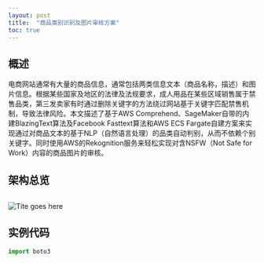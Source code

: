 ```yaml
---
layout: post
title:  "商品类别识别及图片审核方案"
toc: true
---
```




## 概述

电商网站通常有大量的商品信息，通常包括两类信息文本（商品名称，描述）和图片信息。根据某些国家及地区的法律及法规要求，成人用品在某些区域销售属于禁售品类，第三发卖家有时通过删除关键字的方法绕过网站基于关键字匹配禁售机制，导致法律风险。本文描述了基于AWS Comprehend、SageMaker自带的内建BlazingText算法及Facebook Fasttext算法和AWS ECS Fargate自建方案来实现通过对商品文本的基于NLP（自然语言处理）的品类自动判别，从而不依赖个别关键字。同时使用AWS的Rekognition服务来轻松实现对含NSFW（Not Safe for Work）内容的商品图片的审核。



## 架构总览

![]()

![Tite goes here](https://aws-demo-center.s3-ap-southeast-1.amazonaws.com/demopic/aws-NLP/Peggie.jpeg)

## 实例代码

```python
import boto3
```


